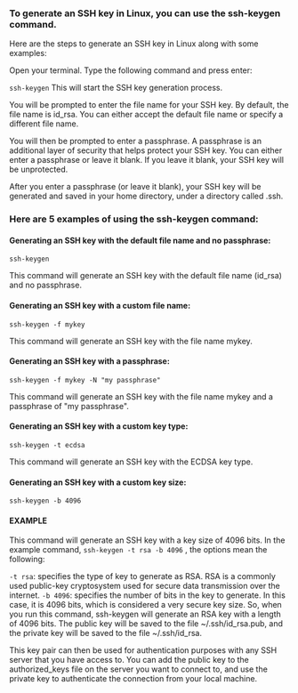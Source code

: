 ### To generate an SSH key in Linux, you can use the ssh-keygen command. 
Here are the steps to generate an SSH key in Linux along with some examples:

Open your terminal.
Type the following command and press enter:

```ssh-keygen```
This will start the SSH key generation process.

You will be prompted to enter the file name for your SSH key. 
By default, the file name is id_rsa. You can either accept the default file name or specify a different file name.

You will then be prompted to enter a passphrase. 
A passphrase is an additional layer of security that helps protect your SSH key. 
You can either enter a passphrase or leave it blank. If you leave it blank, your SSH key will be unprotected.

After you enter a passphrase (or leave it blank), 
your SSH key will be generated and saved in your home directory, under a directory called .ssh.

### Here are 5 examples of using the ssh-keygen command:

#### Generating an SSH key with the default file name and no passphrase:
```
ssh-keygen
```
This command will generate an SSH key with the default file name (id_rsa) and no passphrase.

#### Generating an SSH key with a custom file name:
```
ssh-keygen -f mykey
```
This command will generate an SSH key with the file name mykey.

#### Generating an SSH key with a passphrase:
```
ssh-keygen -f mykey -N "my passphrase"
```
This command will generate an SSH key with the file name mykey and a passphrase of "my passphrase".

#### Generating an SSH key with a custom key type:
```
ssh-keygen -t ecdsa
```
This command will generate an SSH key with the ECDSA key type.

#### Generating an SSH key with a custom key size:
```
ssh-keygen -b 4096
```
#### EXAMPLE 
This command will generate an SSH key with a key size of 4096 bits.
In the example command, 
```ssh-keygen -t rsa -b 4096```
, the options mean the following:

```-t rsa```: specifies the type of key to generate as RSA. 
RSA is a commonly used public-key cryptosystem used for secure data transmission over the internet.
```-b 4096```: specifies the number of bits in the key to generate. 
In this case, it is 4096 bits, which is considered a very secure key size.
So, when you run this command, ssh-keygen will generate an RSA key with a length of 4096 bits. 
The public key will be saved to the file ~/.ssh/id_rsa.pub, and the private key will be saved to the file ~/.ssh/id_rsa.

This key pair can then be used for authentication purposes with any SSH server that you have access to. 
You can add the public key to the authorized_keys file on the server you want to connect to, 
and use the private key to authenticate the connection from your local machine.






